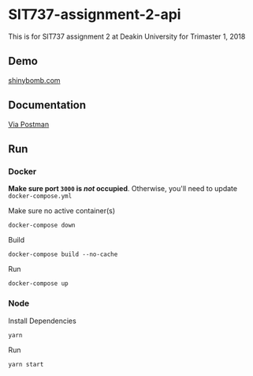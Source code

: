# SIT737-assignment-2-api
This is for SIT737 assignment 2 at Deakin University for Trimaster 1, 2018

## Demo
[shinybomb.com](http://shinybomb.com/)

## Documentation
[Via Postman](https://documenter.getpostman.com/view/90962/RW89JTyQ)

## Run
### Docker
**Make sure port `3000` is *not* occupied**. Otherwise, you'll need to update `docker-compose.yml`

Make sure no active container(s)
```
docker-compose down
```
Build
```
docker-compose build --no-cache
```
Run
```
docker-compose up
```

### Node
Install Dependencies
```
yarn
```
Run
```
yarn start
```
